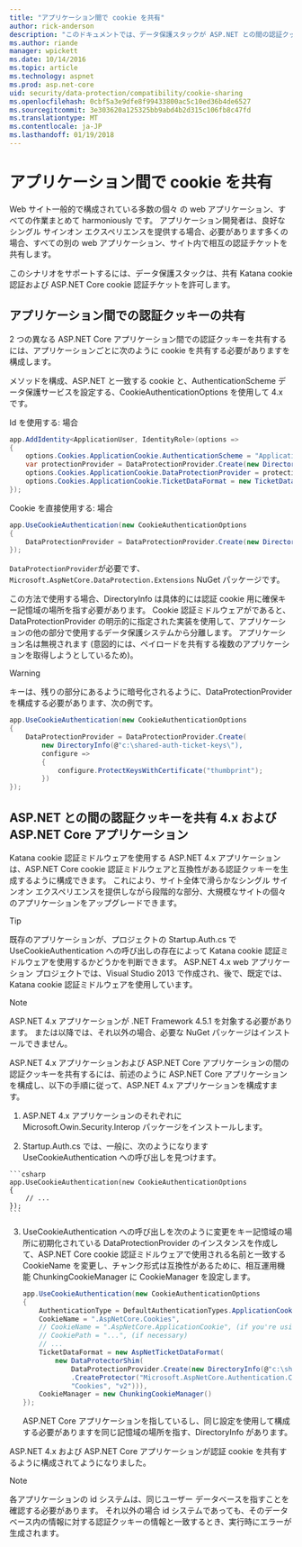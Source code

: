 ```yaml
---
title: "アプリケーション間で cookie を共有"
author: rick-anderson
description: "このドキュメントでは、データ保護スタックが ASP.NET との間の認証クッキーの共有をサポートする方法について説明します 4.x および ASP.NET Core アプリケーションです。"
ms.author: riande
manager: wpickett
ms.date: 10/14/2016
ms.topic: article
ms.technology: aspnet
ms.prod: asp.net-core
uid: security/data-protection/compatibility/cookie-sharing
ms.openlocfilehash: 0cbf5a3e9dfe8f99433800ac5c10ed36b4de6527
ms.sourcegitcommit: 3e303620a125325bb9abd4b2d315c106fb8c47fd
ms.translationtype: MT
ms.contentlocale: ja-JP
ms.lasthandoff: 01/19/2018
---
```

# <a name="sharing-cookies-between-applications"></a>アプリケーション間で cookie を共有

Web サイト一般的で構成されている多数の個々 の web アプリケーション、すべての作業まとめて harmoniously です。 アプリケーション開発者は、良好なシングル サインオン エクスペリエンスを提供する場合、必要があります多くの場合、すべての別の web アプリケーション、サイト内で相互の認証チケットを共有します。

このシナリオをサポートするには、データ保護スタックは、共有 Katana cookie 認証および ASP.NET Core cookie 認証チケットを許可します。

## <a name="sharing-authentication-cookies-between-applications"></a>アプリケーション間での認証クッキーの共有

2 つの異なる ASP.NET Core アプリケーション間での認証クッキーを共有するには、アプリケーションごとに次のように cookie を共有する必要がありますを構成します。

メソッドを構成、ASP.NET と一致する cookie と、AuthenticationScheme データ保護サービスを設定する、CookieAuthenticationOptions を使用して 4.x です。

Id を使用する: 場合

```csharp
app.AddIdentity<ApplicationUser, IdentityRole>(options =>
{
    options.Cookies.ApplicationCookie.AuthenticationScheme = "ApplicationCookie";
    var protectionProvider = DataProtectionProvider.Create(new DirectoryInfo(@"c:\shared-auth-ticket-keys\"));
    options.Cookies.ApplicationCookie.DataProtectionProvider = protectionProvider;
    options.Cookies.ApplicationCookie.TicketDataFormat = new TicketDataFormat(protectionProvider.CreateProtector("Microsoft.AspNetCore.Authentication.Cookies.CookieAuthenticationMiddleware", "Cookies", "v2"));
});
```

Cookie を直接使用する: 場合

```csharp
app.UseCookieAuthentication(new CookieAuthenticationOptions
{
    DataProtectionProvider = DataProtectionProvider.Create(new DirectoryInfo(@"c:\shared-auth-ticket-keys\"))
});
```
   
`DataProtectionProvider`が必要です、 `Microsoft.AspNetCore.DataProtection.Extensions` NuGet パッケージです。

この方法で使用する場合、DirectoryInfo は具体的には認証 cookie 用に確保キー記憶域の場所を指す必要があります。 Cookie 認証ミドルウェアがであると、DataProtectionProvider の明示的に指定された実装を使用して、アプリケーションの他の部分で使用するデータ保護システムから分離します。 アプリケーション名は無視されます (意図的には、ペイロードを共有する複数のアプリケーションを取得しようとしているため)。

>[!WARNING]
>キーは、残りの部分にあるように暗号化されるように、DataProtectionProvider を構成する必要があります、次の例です。
>
>
>  ```csharp
>  app.UseCookieAuthentication(new CookieAuthenticationOptions
>  {
>      DataProtectionProvider = DataProtectionProvider.Create(
>          new DirectoryInfo(@"c:\shared-auth-ticket-keys\"),
>          configure =>
>          {
>              configure.ProtectKeysWithCertificate("thumbprint");
>          })
>  });
>  ```

## <a name="sharing-authentication-cookies-between-aspnet-4x-and-aspnet-core-applications"></a>ASP.NET との間の認証クッキーを共有 4.x および ASP.NET Core アプリケーション

Katana cookie 認証ミドルウェアを使用する ASP.NET 4.x アプリケーションは、ASP.NET Core cookie 認証ミドルウェアと互換性がある認証クッキーを生成するように構成できます。 これにより、サイト全体で滑らかなシングル サインオン エクスペリエンスを提供しながら段階的な部分、大規模なサイトの個々 のアプリケーションをアップグレードできます。

>[!TIP]
> 既存のアプリケーションが、プロジェクトの Startup.Auth.cs で UseCookieAuthentication への呼び出しの存在によって Katana cookie 認証ミドルウェアを使用するかどうかを判断できます。 ASP.NET 4.x web アプリケーション プロジェクトでは、Visual Studio 2013 で作成され、後で、既定では、Katana cookie 認証ミドルウェアを使用しています。

> [!NOTE]
> ASP.NET 4.x アプリケーションが .NET Framework 4.5.1 を対象する必要があります。 または以降では、それ以外の場合、必要な NuGet パッケージはインストールできません。

ASP.NET 4.x アプリケーションおよび ASP.NET Core アプリケーションの間の認証クッキーを共有するには、前述のように ASP.NET Core アプリケーションを構成し、以下の手順に従って、ASP.NET 4.x アプリケーションを構成すます。

1.  ASP.NET 4.x アプリケーションのそれぞれに Microsoft.Owin.Security.Interop パッケージをインストールします。

2.   Startup.Auth.cs では、一般に、次のようになります UseCookieAuthentication への呼び出しを見つけます。

    ```csharp
    app.UseCookieAuthentication(new CookieAuthenticationOptions
    {
        // ...
    });
    ```
    
3.  UseCookieAuthentication への呼び出しを次のように変更をキー記憶域の場所に初期化されている DataProtectionProvider のインスタンスを作成して、ASP.NET Core cookie 認証ミドルウェアで使用される名前と一致する CookieName を変更し、チャンク形式は互換性があるために、相互運用機能 ChunkingCookieManager に CookieManager を設定します。

    ```csharp
    app.UseCookieAuthentication(new CookieAuthenticationOptions
    {
        AuthenticationType = DefaultAuthenticationTypes.ApplicationCookie,
        CookieName = ".AspNetCore.Cookies",
        // CookieName = ".AspNetCore.ApplicationCookie", (if you're using identity)
        // CookiePath = "...", (if necessary)
        // ...
        TicketDataFormat = new AspNetTicketDataFormat(
            new DataProtectorShim(
                DataProtectionProvider.Create(new DirectoryInfo(@"c:\shared-auth-ticket-keys\"))
                .CreateProtector("Microsoft.AspNetCore.Authentication.Cookies.CookieAuthenticationMiddleware",
                "Cookies", "v2"))),
        CookieManager = new ChunkingCookieManager()
    });
    ```
    ASP.NET Core アプリケーションを指しているし、同じ設定を使用して構成する必要がありますを同じ記憶域の場所を指す、DirectoryInfo があります。

ASP.NET 4.x および ASP.NET Core アプリケーションが認証 cookie を共有するように構成されてようになりました。

> [!NOTE]
> 各アプリケーションの id システムは、同じユーザー データベースを指すことを確認する必要があります。 それ以外の場合 id システムであっても、そのデータベース内の情報に対する認証クッキーの情報と一致するとき、実行時にエラーが生成されます。
